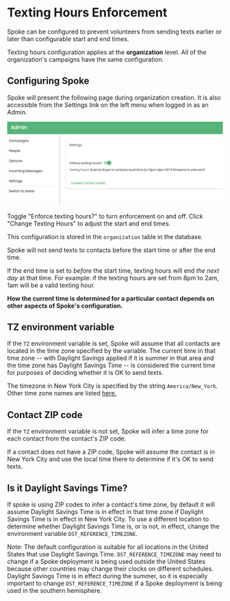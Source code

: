 # Texting Hours Enforcement

Spoke can be configured to prevent volunteers from sending texts earlier or later than configurable start and end times. 

Texting hours configuration applies at the **organization** level. All of the organization's campaigns have the same configuration.

## Configuring Spoke 

Spoke will present the following page during organization creation.  It is also accessible from the Settings link on the left menu when logged in as an Admin.

![a relative link](images/spoke_options.png "Spoke Texting Hours Configuration")

Toggle "Enforce texting hours?" to turn enforcement on and off.  Click "Change Texting Hours" to adjust the start and end times.

This configuration is stored in the `organization` table in the database.

Spoke will not send texts to contacts before the start time or after the end time.

If the end time is set to *before* the start time, texting hours will end *the next day* at that time. For example: if the texting hours are set from 8pm to 2am, 1am will be a valid texting hour.

**How the current time is determined for a particular contact depends on other aspects of Spoke's configuration.**

## TZ environment variable

If the `TZ` environment variable is set, Spoke will assume that all contacts are located in the time zone specified by the variable.  The current time in that time zone -- with Daylight Savings applied if it is summer in that area and the time zone has Daylight Savings Time -- is considered the current time for purposes of deciding whether it is OK to send texts.

The timezone in New York City is specified by the string `America/New_York`. Other time zone names are listed [here.](https://en.wikipedia.org/wiki/List_of_tz_database_time_zones)

## Contact ZIP code

If the `TZ` environment variable is not set, Spoke will infer a time zone for each contact from the contact's ZIP code.

If a contact does not have a ZIP code, Spoke will assume the contact is in New York City and use the local time there to determine if it's OK to send texts.

## Is it Daylight Savings Time?

If spoke is using ZIP codes to infer a contact's time zone, by default it will assume Daylight Savings Time is in effect in that time zone if Daylight Savings Time is in effect in New York City.  To use a different location to determine whether Daylight Savings Time is, or is not, in effect, change the environment variable `DST_REFERENCE_TIMEZONE`. 

Note: The default configuration is suitable for all locations in the United States that use Daylight Savings Time.  `DST_REFERENCE_TIMEZONE` may need to change if a Spoke deployment is being used outside the United States because other countries may change their clocks on different schedules. Daylight Savings Time is in effect during the summer, so it is especially important to change `DST_REFERENCE_TIMEZONE` if a Spoke deployment is being used in the southern hemisphere.
